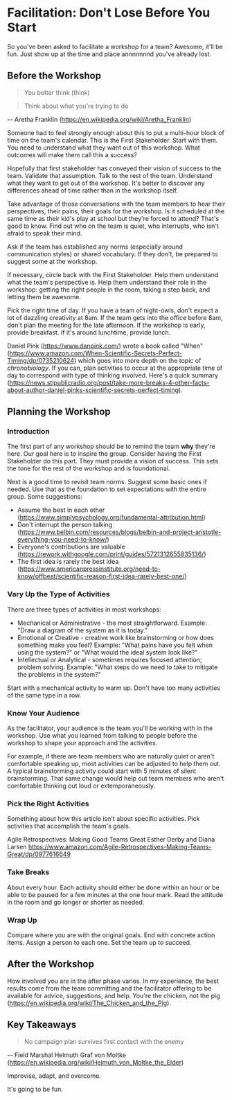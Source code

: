 # Facilitation: Don't Lose Before You Start

So you've been asked to facilitate a workshop for a team? Awesome, it'll be fun. Just show up at the time and place annnnnnnd you've already lost.

## Before the Workshop

> You better think (think)

> Think about what you're trying to do

-- Aretha Franklin (https://en.wikipedia.org/wiki/Aretha_Franklin)

Someone had to feel strongly enough about this to put a multi-hour block of time on the team's calendar. This is the First Stakeholder. Start with them. You need to understand what they want out of this workshop. What outcomes will make them call this a success?

Hopefully that first stakeholder has conveyed their vision of success to the team. Validate that assumption. Talk to the rest of the team. Understand what they want to get out of the workshop. It's better to discover any differences ahead of time rather than in the workshop itself.

Take advantage of those conversations with the team members to hear their perspectives, their pains, their goals for the workshop. Is it scheduled at the same time as their kid's play at school but they're forced to attend? That's good to know. Find out who on the team is quiet, who interrupts, who isn't afraid to speak their mind.

Ask if the team has established any norms (especially around communication styles) or shared vocabulary. If they don't, be prepared to suggest some at the workshop.

If necessary, circle back with the First Stakeholder. Help them understand what the team's perspective is. Help them understand their role in the workshop: getting the right people in the room, taking a step back, and letting them be awesome.

Pick the right time of day. If you have a team of night-owls, don't expect a lot of dazzling creativity at 8am. If the team gets into the office before 8am, don't plan the meeting for the late afternoon. If the workshop is early, provide breakfast. If it's around lunchtime, provide lunch.

Daniel Pink (https://www.danpink.com/) wrote a book called "When" (https://www.amazon.com/When-Scientific-Secrets-Perfect-Timing/dp/0735210624) which goes into more depth on the topic of _chronobiology_. If you can, plan activities to occur at the appropriate time of day to correspond with type of thinking involved. Here's a quick summary (https://news.stlpublicradio.org/post/take-more-breaks-4-other-facts-about-author-daniel-pinks-scientific-secrets-perfect-timing).

## Planning the Workshop

### Introduction

The first part of any workshop should be to remind the team **why** they're here. Our goal here is to inspire the group. Consider having the First Stakeholder do this part. They must provide a vision of success. This sets the tone for the rest of the workshop and is foundational.

Next is a good time to revisit team norms. Suggest some basic ones if needed. Use that as the foundation to set expectations with the entire group. Some suggestions:

* Assume the best in each other (https://www.simplypsychology.org/fundamental-attribution.html)
* Don't interrupt the person talking (https://www.belbin.com/resources/blogs/belbin-and-project-aristotle-everything-you-need-to-know/)
* Everyone's contributions are valuable (https://rework.withgoogle.com/print/guides/5721312655835136/)
* The first idea is rarely the best idea (https://www.americanpressinstitute.org/need-to-know/offbeat/scientific-reason-first-idea-rarely-best-one/)

### Vary Up the Type of Activities

There are three types of activities in most workshops:

* Mechanical or Administrative - the most straightforward. Example: "Draw a diagram of the system as it is today."
* Emotional or Creative - creative work like brainstorming or how does something make you feel? Example: "What pains have you felt when using the system?" or "What would the ideal system look like?"
* Intellectual or Analytical - sometimes requires focused attention; problem solving. Example: "What steps do we need to take to mitigate the problems in the system?"

Start with a mechanical activity to warm up. Don't have too many activities of the same type in a row.

### Know Your Audience

As the facilitator, your audience is the team you'll be working with in the workshop. Use what you learned from talking to people before the workshop to shape your approach and the activities.

For example, if there are team members who are naturally quiet or aren't comfortable speaking up, most activities can be adjusted to help them out. A typical brainstorming activity could start with 5 minutes of silent brainstorming. That same change would help out team members who aren't comfortable thinking out loud or extemporaneously.

### Pick the Right Activities

Something about how this article isn't about specific activities. Pick activities that accomplish the team's goals.

Agile Retrospectives: Making Good Teams Great
Esther Derby and Diana Larsen
https://www.amazon.com/Agile-Retrospectives-Making-Teams-Great/dp/0977616649

### Take Breaks

About every hour. Each activity should either be done within an hour or be able to be paused for a few minutes at the one hour mark. Read the attitude in the room and go longer or shorter as needed.

### Wrap Up

Compare where you are with the original goals. End with concrete action items. Assign a person to each one. Set the team up to succeed.

## After the Workshop

How involved you are in the after phase varies. In my experience, the best results come from the team committing and the facilitator offering to be available for advice, suggestions, and help. You're the chicken, not the pig (https://en.wikipedia.org/wiki/The_Chicken_and_the_Pig).

## Key Takeaways

> No campaign plan survives first contact with the enemy

-- Field Marshal Helmuth Graf von Moltke (https://en.wikipedia.org/wiki/Helmuth_von_Moltke_the_Elder)

Improvise, adapt, and overcome.

It's going to be fun.
